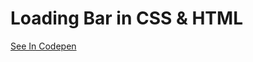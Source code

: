 <h1>Loading Bar in CSS & HTML</h1>

<a href="https://codepen.io/gid3n/pen/NWyWepr" target=”_blank”>See In Codepen </a>
